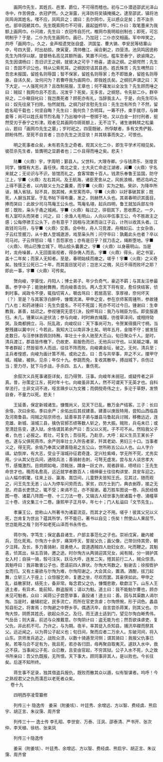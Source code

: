 <!-- { "loadSidebar": true } -->
　　画网巾先生，其姓氏、邑里、爵位，不可得而稽也。初与二仆潜迹邵武光泽山寺中，作苦佣食，衣冠俨然。久之渐露，光泽防将吴镇掩捕之。逮至邵武，镇将池凤鸣询其姓名，嘿不应，凤鸣异之；谓曰：去尔网巾，无以惑众足矣；吾不汝杀也。部卒因褫其巾。先生既索网巾不可得，晨起盥栉毕，呼二仆曰：取笔墨来为我额上画网巾。仆问故，先生曰：衣冠传自历代，椎网巾我明祖创制也；即死，可忘明制乎？于是，二仆为先生画网巾。画已，乃加冠；二仆亦交相画。军中哗笑之，共呼「画网巾」。久之，金声桓遗党张自盛、洪国玺、曹大镐、李安民等结寨山中，号四大营，时出劫掠。庚寅夏，清帅檄江、闽合剿之，四营溃。池凤鸣因诡称先生为阵俘以献，提督杨名高见其额所画，笑置不问也。槛车至泰宁，欲谕降之。先生因谓杨曰：吾旧识王之纲，就彼决之可乎？杨喜，遣诣之纲。之纲愕然；先生曰：吾固不识公也，特从公索死耳。之纲因穷诘其县邑、姓氏殊苦；先生喟然曰：吾忠未报国，留姓名则辱国；智不保家，留姓名则辱家；危不即致身，留姓名则辱身。自讳久矣，汝何问为？若曹呼我为画网巾，即我姓氏矣。之纲抗声谓之曰：天下大定，一人强死何济？且改制易服，王章也；何不薙发以全汝生？先生顾而唾之曰：贼奴！我网巾且不忍去，况发乎？死矣，无多言。之纲怒，令先斩二仆。群卒捽之，二仆瞋目叱曰：我岂畏死者？顾死亦有礼，当辞我主人。于是，向先生叩头曰：奴先往泉下扫除。怡然就戮。之纲乃好言慰先生曰：先生岂有所负？不然，留姓名昭千载也；何坚自晦？先生曰：我何负？负明耳。一筹不抒，束手就尽，与婢妾等；尚可以姓氏易节烈名哉？乃出袖中诗一卷掷于地，又以白金一封付刑者，挺然受刃于泰宁之杉津。观者见其画网巾斑斑额上，无不泣下。诸生谢韩殡之松巢山，题曰「画网巾先生之墓」；岁时祀之。四营既破，所俘献者，多有文秀俨毅、顾盼伟然，至死不自言者；岂亦先生之流亚欤！并其轶事而失之，可恨也。

　　明之死事者众矣，未有若先生之奇者。观其义化二仆，即生平学术可相见矣。彼莅杀先生者，皆膺明之显爵者也；二仆且得而唾之矣。悲夫！

　　陆■〈火鼎〉宇，字周明；鄞县人。父世科，大理寺卿。少与钱肃乐、张煌言同学，慷慨有大志，喜任侠。南北之变，士大夫亡命走江湖者，闻■〈火鼎〉宇名来就之；无论识与不识，皆馆而礼之，食客常数十百人。钱肃乐奉鲁王监国，防守江上，宇■〈火鼎〉左右其间。及王航海，诸臣茇舍从之，风帆浪楫，栖迟岛屿之上得不匮乏者，以内联义士为之囊橐，而宇■〈火鼎〉实为之魁。癸卯，为降卒所诬，捕入省狱。狱不具，脱其械，未至寓而卒。宇■〈火鼎〉以好事破其家；既死，人摒当其室，于乱书帖下得布囊，发之，则赫然人头也。其弟春明识其面目，捧而哭曰：此故少司马笃庵王公头也。笃庵名翊，起兵四明，鲁王就加兵部左侍郎；既败，枭头于甬之城阙。宇■〈火鼎〉每过之，徘徊其下，思收葬之。一夕，有入室叩头而哭者；问之，曰：余渔人毛明山，人向以卒伍事王公，今不胜故主之感；公每停骖王公头下，亦有意乎？因相与流涕而诣江子云，计所以收其头者。江故钱司马将，与宇■〈火鼎〉交善。会中秋，舟人习竞渡，舟楫如云、士女杂沓，子云红笠握刀，从十数人登城遨游，戏至枭头所；问守卒曰：孰戴此头也者？卒以司马对。子云佯怒曰：嘻！吾怨家也；亦有是日乎？拔刀击之，绳断堕地。宇■〈火鼎〉、明山已豫立城下，明山拾头囊裹之，宇■〈火鼎〉以身蔽明山。当是时，龙舟噪甚，人无回面易视者，得杂俦人而去。宇■〈火鼎〉得头，祀之书室，盖十二年矣；而家人无知者。至是，春明始椟而瘗之。嗟乎！宇■〈火鼎〉之义奇矣。独怪王公死已二十年，而其面目犹可识；岂忠义之魄，风日不得而败坏之耶？即此一事，宇■〈火鼎〉可传矣。

　　贺向峻，字葵忱，丹阳人；博士弟子。年少负奇气，豪迈不羁；与其友汪参最善。参字中子；能驰射舞矟，而向峻善击剑。两人念天下将有变，愈任侠结客，侦刺时事。闻政令不便，辄指切宵人，嚼齿骂曰：若居高官、享厚禄，奈何坏天（？）至是？与其客浮白醉呼，慷慨流涕。甲申之变，参在京师客周锺所，参故锺门人也；和药进锺曰：先生负盛名，不可不死国；死亦不可过今日。锺谢曰：生幸教我，甚善，姑迟之。参视锺究无意引决，投杯骂曰：我乃与贼臣为伍。即变服遁归。未几，锺果以从逆伏法；参与向峻，时时麻衣绳履，彷徨草泽间，或相持恸哭。及南都拥立，马、阮乱政，向峻叹曰：天下事尚可为，令贺某得摄尺寸柄，当整残疆以冀中兴；今若此，我知大江以南非净土矣。明年五月，金陵不守；披发狂走数日，与汪参抹首佩剑持矟，率壮士十余人驰至大丕山，旬日聚众千人。是时，清兵渡江，郡县皆传檄下，仍故吏、易服色而已，无他兵以守也。以吴越之壤，揭竿者群起；然皆驱市人而战，往往不阵而败。向峻袭金坛，破之。无何，清兵至；主兵者惶惑，向峻为画计策不用。或劝之去，曰：吾与共举事，弃之不义。擐甲守城。城破，被执，见杀；年仅十九。参跳而免，复收其散卒，搏战城下，杀伤过当；至力尽，犹下马步战，手杀四、五人，重伤死。

　　余叙次义兵死事诸臣详矣，后乃得贺、汪事。向峻年未弱冠，或疑传者之非真。昔，孙策定江东，死时年十七。向峻虽非其人，然不可谓天下无英才也。自科举法行，士非文词不进，哑言踽步以为文雅；而倜傥奇伟之士，多沦于草野，发愤自奋，不量力以死。悲夫！

　　王延善，保定新城诸生。慷慨尚义，见天下已乱，散万金产结客。三子：长曰余恪，次曰余佑，季曰余严；余佑出后其叔建善。建善以庚辰特用，尝知山西临县及河南鲁县。闯贼之陷京师也，延善率其子弟与雄县马鲁起兵讨贼，移檄远近，连克雄、新城、溶城三县，擒伪官郝丕绩等数人斩之，势大振。贼败，兵屯未已；或至清廷告变，逮入狱。余恪谓其弟余严曰：吾父以义死。子不可不从。然陷我父子者，仇也；必报之。若壮，可复仇；吾往死。乃赴京，大呼：起义生员王某长子也。遂与父俱死燕市。余严则率壮士入所告者家，歼其老幼、男妇三十口。当事者义之，得无究。余佑乃奉其父建善隐易之五公山，世所称五公山人也。山人字介祺。幼恢岸，有大志，受业于溶城孙征君奇逢、定兴杜紫峰，学无所不究，尤务实用。少从其父在兵间，通晓兵法；善骑射击刺，弓弩无虚发。尝与友人谈忠孝大节，感慨激烈。目炯炯如电，须戟张，蹲身一跃丈许。观者辟易，啧啧曰：王先生命世才也。晚而名愈高，远近就学者数百人；缙绅豪士往往构讲堂、具安车迎之。山人幅巾鹤氅，往来上谷、瀛海、嵩岱间，儿童野夫皆知王氏。见其过，随而观之，问王先生无恙；山人为停车问劳而去。家贫，四方士到门，典衣剉荐，接之无怠。府县长吏馈之，辄不受；来谒不见，亦不报谢。着万胜车图说一卷、兵民经络图一卷、诸葛八阵图一卷、十三刀法一卷，又辑古人经世事为居诸篇十卷、涌幢草三十卷、诗文集三十二卷。康熙甲子正月卒，年七十；门人私谥曰「文节先生」。

　　孝廉王公，尝称山人所著书为诸葛流亚。而其才之不用。嗟乎！彼其父兄以义死，岂肯复为世出？蕴其所学，怀不能已，著书以自见；伤矣！然使山人果屈节，世岂能用之哉？则不如老死山泽而书永传也。

　　蒋尔恂，字笃生；保定蠡县诸生，户部主事范化之子也。崇祯戊寅，畿内被兵，范化死焉。尔恂方十余岁，痛哭呼天，誓报父仇；画父像，己带剑侍其旁，朝夕泣拜。及长，多力善骑射，技勇绝人。尝道遇贼四人劫妇女衣，叱而鞭之。其魁恚，侦其出，纵五百骑，邀之途。时尔恂方从两骑迎其兄女，闻有贼，分一骑护其女入村；自挟一骑，彀弓注矢，跃马大呼，连发二矢，殪其前行二人，贼众惊溃。其魁呼曰：我非敢害公子也，愿请前四人罪状。尔恂大骂数之，魁谢去；徐按辔护女而归。又有土豪欲与尔恂为难，尔恂阳谢之，大会其众，置酒。酒酣，拔刀起舞，立斩三人于座上；众惊服乞命，复邀之坐，尽欢而罢。其豪侠如此。甲申之乱，益散家财，结死士，备非常。每念君父之仇，慷慨悲歌，欷歔泣下。山东人王道土者，有异术、能前知，群盗服焉；请以为魁。道土曰：我不能魁尔曹也，顾亦未见可魁者。众曰：闻蒋公子尝愿举事，盍投诸！道土曰：善。因与其渠数人谒尔恂。当是时，畿辅初定，民多流亡，而所在官吏贪虐；尔恂愤惋，形于词色。蠡县知县衔之，将害焉；尔恂避之中野乡亭。偶遇汛卒，自言尝杀蒋某，则其父也。尔恂大惊，阴质其姓氏，欲起众杀之。及归，而王道土适到门，望见尔恂白晰秀伟，气岳岳；则大喜，前述与众推戴意。尔恂阴计曰：盗无能为也；然吾欲诛虐吏、复父仇，非此机不可。乃许之，与为期。夜半，率其徒入杀知县，捕汛卒磔而祭其父。远近闻之，以为蒋公子起义也；旬日间，聚而应者二万余人。东破河间，将入山东。京师发兵追之，战败众溃，以数十骑遁至河侧；谓其骑曰：我报父仇事已矣。若等乌合不足有为，我且死，若亦各归田，毋再聚自取夷灭。遽跃入水中，救之不获。当事闻公子死、众已散，且变由官起，不穷其狱。公子入水不死，久之致书所亲曰：吾父仇既报，无所恨。天下事大，顾同事非其人，是以败也。今长往矣。后遂不知所终。

　　蒋生事不足录，独其借盗兵报仇，既败而散其众以遁，似有智谋者。呜呼！今之熟视君父之仇而濡忍以老死者众矣。  
　 
卷十九

　　四明西亭凌雪纂修

　　列传三十 隐逸传　姜采（附姜垓）、叶廷秀、余增远、方以智、费经虞、熊启宇、胡正言、朱议霶、周齐曾

　　列传三十一 逸士传 李孔昭、李世安、万泰、汪沨、邵泰清、严书开、张次仲、李天植、徐枋、张来凤

　　列传三十隐逸传

　　姜采（附姜垓）、叶廷秀、余增远、方以智、费经虞、熊启宇、胡正言、朱议霶、周齐曾

